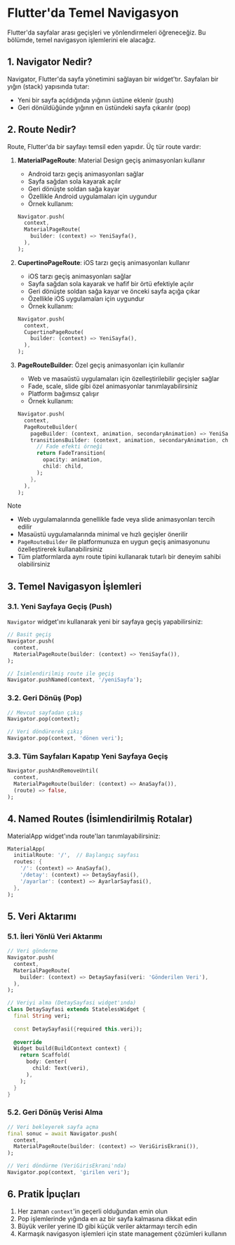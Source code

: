 # Flutter'da Temel Navigasyon

Flutter'da sayfalar arası geçişleri ve yönlendirmeleri öğreneceğiz. Bu bölümde, temel navigasyon işlemlerini ele alacağız.

## 1. Navigator Nedir?

Navigator, Flutter'da sayfa yönetimini sağlayan bir widget'tır. Sayfaları bir yığın (stack) yapısında tutar:
- Yeni bir sayfa açıldığında yığının üstüne eklenir (push)
- Geri dönüldüğünde yığının en üstündeki sayfa çıkarılır (pop)

## 2. Route Nedir?

Route, Flutter'da bir sayfayı temsil eden yapıdır. Üç tür route vardır:

1. **MaterialPageRoute**: Material Design geçiş animasyonları kullanır
   - Android tarzı geçiş animasyonları sağlar
   - Sayfa sağdan sola kayarak açılır
   - Geri dönüşte soldan sağa kayar
   - Özellikle Android uygulamaları için uygundur
   - Örnek kullanım:
   ```dart
   Navigator.push(
     context,
     MaterialPageRoute(
       builder: (context) => YeniSayfa(),
     ),
   );
   ```

2. **CupertinoPageRoute**: iOS tarzı geçiş animasyonları kullanır
   - iOS tarzı geçiş animasyonları sağlar
   - Sayfa sağdan sola kayarak ve hafif bir örtü efektiyle açılır
   - Geri dönüşte soldan sağa kayar ve önceki sayfa açığa çıkar
   - Özellikle iOS uygulamaları için uygundur
   - Örnek kullanım:
   ```dart
   Navigator.push(
     context,
     CupertinoPageRoute(
       builder: (context) => YeniSayfa(),
     ),
   );
   ```

3. **PageRouteBuilder**: Özel geçiş animasyonları için kullanılır
   - Web ve masaüstü uygulamaları için özelleştirilebilir geçişler sağlar
   - Fade, scale, slide gibi özel animasyonlar tanımlayabilirsiniz
   - Platform bağımsız çalışır
   - Örnek kullanım:
   ```dart
   Navigator.push(
     context,
     PageRouteBuilder(
       pageBuilder: (context, animation, secondaryAnimation) => YeniSayfa(),
       transitionsBuilder: (context, animation, secondaryAnimation, child) {
         // Fade efekti örneği
         return FadeTransition(
           opacity: animation,
           child: child,
         );
       },
     ),
   );
   ```

> [!NOTE]
> - Web uygulamalarında genellikle fade veya slide animasyonları tercih edilir
> - Masaüstü uygulamalarında minimal ve hızlı geçişler önerilir
> - `PageRouteBuilder` ile platformunuza en uygun geçiş animasyonunu özelleştirerek kullanabilirsiniz
> - Tüm platformlarda aynı route tipini kullanarak tutarlı bir deneyim sahibi olabilirsiniz

## 3. Temel Navigasyon İşlemleri

### 3.1. Yeni Sayfaya Geçiş (Push)

`Navigator` widget'ını kullanarak yeni bir sayfaya geçiş yapabilirsiniz: 

```dart
// Basit geçiş
Navigator.push(
  context,
  MaterialPageRoute(builder: (context) => YeniSayfa()),
);

// İsimlendirilmiş route ile geçiş
Navigator.pushNamed(context, '/yeniSayfa');
```

### 3.2. Geri Dönüş (Pop)

```dart
// Mevcut sayfadan çıkış
Navigator.pop(context);

// Veri döndürerek çıkış
Navigator.pop(context, 'dönen veri');
```

### 3.3. Tüm Sayfaları Kapatıp Yeni Sayfaya Geçiş

```dart
Navigator.pushAndRemoveUntil(
  context,
  MaterialPageRoute(builder: (context) => AnaSayfa()),
  (route) => false,
);
```

## 4. Named Routes (İsimlendirilmiş Rotalar)

MaterialApp widget'ında route'ları tanımlayabilirsiniz:

```dart
MaterialApp(
  initialRoute: '/',  // Başlangıç sayfası
  routes: {
    '/': (context) => AnaSayfa(),
    '/detay': (context) => DetaySayfasi(),
    '/ayarlar': (context) => AyarlarSayfasi(),
  },
);
```

## 5. Veri Aktarımı

### 5.1. İleri Yönlü Veri Aktarımı

```dart
// Veri gönderme
Navigator.push(
  context,
  MaterialPageRoute(
    builder: (context) => DetaySayfasi(veri: 'Gönderilen Veri'),
  ),
);

// Veriyi alma (DetaySayfasi widget'ında)
class DetaySayfasi extends StatelessWidget {
  final String veri;
  
  const DetaySayfasi({required this.veri});
  
  @override
  Widget build(BuildContext context) {
    return Scaffold(
      body: Center(
        child: Text(veri),
      ),
    );
  }
}
```

### 5.2. Geri Dönüş Verisi Alma

```dart
// Veri bekleyerek sayfa açma
final sonuc = await Navigator.push(
  context,
  MaterialPageRoute(builder: (context) => VeriGirisEkrani()),
);

// Veri döndürme (VeriGirisEkrani'nda)
Navigator.pop(context, 'girilen veri');
```

## 6. Pratik İpuçları

1. Her zaman `context`'in geçerli olduğundan emin olun
2. Pop işlemlerinde yığında en az bir sayfa kalmasına dikkat edin
3. Büyük veriler yerine ID gibi küçük veriler aktarmayı tercih edin
4. Karmaşık navigasyon işlemleri için state management çözümleri kullanın

